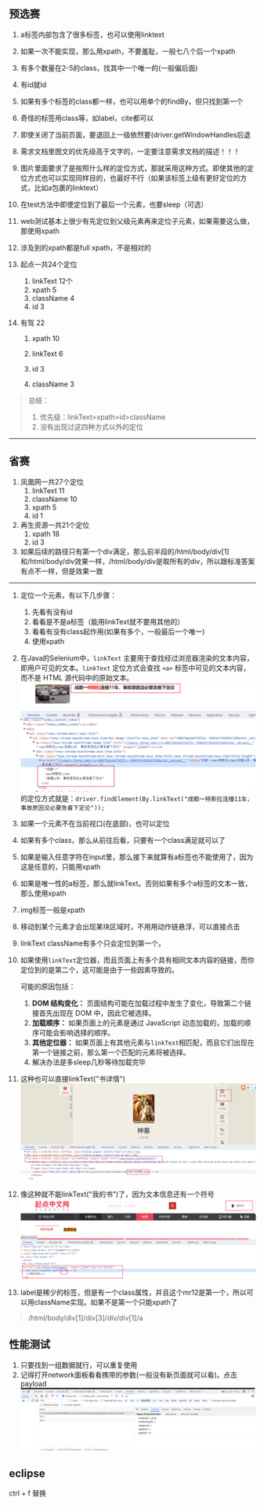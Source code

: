 ## 预选赛

1. a标签内部包含了很多标签，也可以使用linktext

2. 如果一次不能实现，那么用xpath，不要羞耻，一般七八个后一个xpath

3. 有多个数量在2-5的class，找其中一个唯一的(一般偏后面)

4. 有id就Id

5. 如果有多个标签的class都一样，也可以用单个的findBy，但只找到第一个

6. 奇怪的标签用class等，如label，cite都可以

7. 即使关闭了当前页面，要退回上一级依然要(driver.getWindowHandles后退

8. 需求文档里图文的优先级高于文字的，一定要注意需求文档的描述！！！

9. 图片里面要求了是按照什么样的定位方式，那就采用这种方式。即使其他的定位方式也可以实现同样目的，也最好不行（如果该标签上级有更好定位的方式，比如a包裹的linktext）

10. 在test方法中即使定位到了最后一个元素，也要sleep（可选）

11. web测试基本上很少有先定位到父级元素再来定位子元素，如果需要这么做，那使用xpath

12. 涉及到的xpath都是full xpath，不是相对的

13. 起点一共24个定位
    1. linkText 12个
    2. xpath 5
    3. className 4
    4. id 3

14. 有驾 22
    1. xpath 10

    2. linkText 6

    3. id 3

    4. className 3


> 总结：
>
> 1. 优先级：linkText>xpath>id>className
> 2. 没有出现过这四种方式以外的定位

---------

## 省赛

1. 凤凰网一共27个定位
   1. linkText 11
   2. className 10
   3. xpath 5
   4. id 1
2. 再生资源一共21个定位
   1. xpath 18
   2. id 3
3. 如果后续的路径只有第一个div满足，那么前半段的/html/body/div[1]和/html/body/div效果一样，/html/body/div是取所有的div，所以跟标准答案有点不一样，但是效果一致

------



1. 定位一个元素，有以下几步骤：
   1. 先看有没有id
   2. 看看是不是a标签（能用linkText就不要用其他的）
   3. 看看有没有class起作用(如果有多个，一般最后一个唯一)
   4. 使用xpath

2. 在Java的Selenium中，`linkText` 主要用于查找经过浏览器渲染的文本内容，即用户可见的文本。`linkText` 定位方式会查找 `<a>` 标签中可见的文本内容，而不是 HTML 源代码中的原始文本。![image-20231127112858073](%E8%87%AA%E5%8A%A8%E5%8C%96%E6%B5%8B%E8%AF%95%E5%BF%83%E5%BE%97.assets/image-20231127112858073.png)的定位方式就是：`driver.findElement(By.linkText("成都一特斯拉连撞11车，事故原因没必要急着下定论"));`

3. 如果一个元素不在当前视口(在底部)，也可以定位

4. 如果有多个class，那么从前往后看，只要有一个class满足就可以了

5. 如果是输入任意字符在input里，那么接下来就算有a标签也不能使用了，因为这是任意的，只能用xpath

6. 如果是唯一性的a标签，那么就linkText。否则如果有多个a标签的文本一致，那么使用xpath

7. img标签一般是xpath

8. 移动到某个元素才会出现某块区域时，不用用动作链悬浮，可以直接点击

9. linkText className有多个只会定位到第一个。

10. 如果使用`linkText`定位器，而且页面上有多个具有相同文本内容的链接，而你定位到的是第二个，这可能是由于一些因素导致的。

    可能的原因包括：

    1. **DOM 结构变化：** 页面结构可能在加载过程中发生了变化，导致第二个链接首先出现在 DOM 中，因此它被选择。
    2. **加载顺序：** 如果页面上的元素是通过 JavaScript 动态加载的，加载的顺序可能会影响选择的顺序。
    3. **其他定位器：** 如果页面上有其他元素与`linkText`相匹配，而且它们出现在第一个链接之前，那么第一个匹配的元素将被选择。
    4. 解决办法是多sleep几秒等待加载完毕

11. 这种也可以直接linkText("书详情")![image-20231127195557900](%E8%87%AA%E5%8A%A8%E5%8C%96%E6%B5%8B%E8%AF%95%E5%BF%83%E5%BE%97.assets/image-20231127195557900.png)

12. 像这种就不能linkText("我的书")了，因为文本信息还有一个符号![image-20231127200206188](%E8%87%AA%E5%8A%A8%E5%8C%96%E6%B5%8B%E8%AF%95%E5%BF%83%E5%BE%97.assets/image-20231127200206188.png)

13. label是稀少的标签，但是有一个class属性，并且这个mr12是第一个，所以可以用className实现。如果不是第一个只能xpath了

> /html/body/div[1]/div[3]/div/div[1]/a





## 性能测试

1. 只要找到一组数据就行，可以重复使用
2. 记得打开network面板看看携带的参数(一般没有新页面就可以看)。点击payload![image-20231127222540458](%E8%87%AA%E5%8A%A8%E5%8C%96%E6%B5%8B%E8%AF%95%E5%BF%83%E5%BE%97.assets/image-20231127222540458.png)





## eclipse

ctrl + f  替换